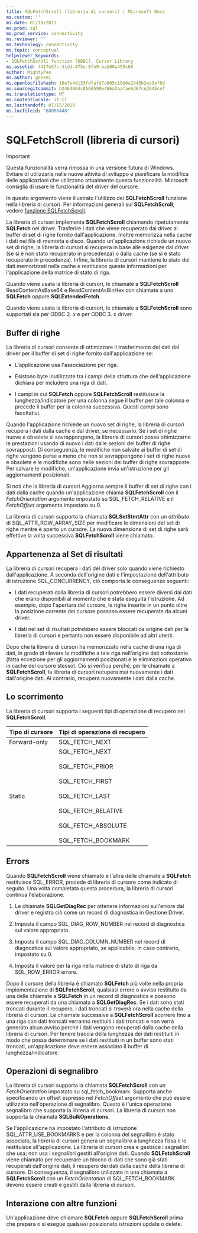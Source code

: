 ```yaml
---
title: SQLFetchScroll (libreria di cursori) | Microsoft Docs
ms.custom: ''
ms.date: 01/19/2017
ms.prod: sql
ms.prod_service: connectivity
ms.reviewer: ''
ms.technology: connectivity
ms.topic: conceptual
helpviewer_keywords:
- SQLFetchScroll function [ODBC], Cursor Library
ms.assetid: 4417e57c-31dd-475e-8fe9-eab00a459c80
author: MightyPen
ms.author: genemi
ms.openlocfilehash: 16e7e4d133fdfafd7a005c19b0a2943b2ea9ef6d
ms.sourcegitcommit: b2464064c0566590e486a3aafae6d67ce2645cef
ms.translationtype: MT
ms.contentlocale: it-IT
ms.lasthandoff: 07/15/2019
ms.locfileid: "68086448"
---
```

# <a name="sqlfetchscroll-cursor-library"></a>SQLFetchScroll (libreria di cursori)
> [!IMPORTANT]  
>  Questa funzionalità verrà rimossa in una versione futura di Windows. Evitare di utilizzarla nelle nuove attività di sviluppo e pianificare la modifica delle applicazioni che utilizzano attualmente questa funzionalità. Microsoft consiglia di usare le funzionalità del driver del cursore.  
  
 In questo argomento viene illustrato l'utilizzo dei **SQLFetchScroll** funzione nella libreria di cursori. Per informazioni generali sul **SQLFetchScroll**, vedere [funzione SQLFetchScroll](../../../odbc/reference/syntax/sqlfetchscroll-function.md).  
  
 La libreria di cursori implementa **SQLFetchScroll** chiamando ripetutamente **SQLFetch** nel driver. Trasferire i dati che viene recuperato dal driver ai buffer di set di righe fornito dall'applicazione. Inoltre memorizza nella cache i dati nei file di memoria e disco. Quando un'applicazione richiede un nuovo set di righe, la libreria di cursori si recupera in base alle esigenze dal driver (se si è non stato recuperato in precedenza) o dalla cache (se si è stato recuperato in precedenza). Infine, la libreria di cursori mantiene lo stato dei dati memorizzati nella cache e restituisce queste informazioni per l'applicazione della matrice di stato di riga.  
  
 Quando viene usata la libreria di cursori, le chiamate a **SQLFetchScroll** ReadContentAsBase64 e ReadContentAsBinHex con chiamate a uno **SQLFetch** oppure **SQLExtendedFetch**.  
  
 Quando viene usata la libreria di cursori, le chiamate a **SQLFetchScroll** sono supportati sia per ODBC 2. *x* e per ODBC 3. *x* driver.  
  
## <a name="rowset-buffers"></a>Buffer di righe  
 La libreria di cursori consente di ottimizzare il trasferimento dei dati dal driver per il buffer di set di righe fornito dall'applicazione se:  
  
-   L'applicazione usa l'associazione per riga.  
  
-   Esistono byte inutilizzate tra i campi della struttura che dell'applicazione dichiara per includere una riga di dati.  
  
-   I campi in cui **SQLFetch** oppure **SQLFetchScroll** restituisce la lunghezza/indicatore per una colonna segue il buffer per tale colonna e precede il buffer per la colonna successiva. Questi campi sono facoltativi.  
  
 Quando l'applicazione richiede un nuovo set di righe, la libreria di cursori recupera i dati dalla cache e dal driver, se necessario. Se i set di righe nuove e obsolete si sovrappongono, la libreria di cursori possa ottimizzarne le prestazioni usando di nuovo i dati dalle sezioni dei buffer di righe sovrapposti. Di conseguenza, le modifiche non salvate ai buffer di set di righe vengono perse a meno che non si sovrappongono i set di righe nuove e obsolete e le modifiche sono nelle sezioni dei buffer di righe sovrapposte. Per salvare le modifiche, un'applicazione invia un'istruzione per gli aggiornamenti posizionati.  
  
 Si noti che la libreria di cursori Aggiorna sempre il buffer di set di righe con i dati dalla cache quando un'applicazione chiama **SQLFetchScroll** con il *FetchOrientation* argomento impostato su SQL_FETCH_RELATIVE e il *FetchOffset* argomento impostato su 0.  
  
 La libreria di cursori supporta la chiamata **SQLSetStmtAttr** con un *attributo* di SQL_ATTR_ROW_ARRAY_SIZE per modificare le dimensioni del set di righe mentre è aperto un cursore. La nuova dimensione di set di righe sarà effettive la volta successiva **SQLFetchScroll** viene chiamato.  
  
## <a name="result-set-membership"></a>Appartenenza al Set di risultati  
 La libreria di cursori recupera i dati del driver solo quando viene richiesto dall'applicazione. A seconda dell'origine dati e l'impostazione dell'attributo di istruzione SQL_CONCURRENCY, ciò comporta le conseguenze seguenti:  
  
-   I dati recuperati dalla libreria di cursori potrebbero essere diversi dai dati che erano disponibili al momento che è stata eseguita l'istruzione. Ad esempio, dopo l'apertura del cursore, le righe inserite in un punto oltre la posizione corrente del cursore possono essere recuperate da alcuni driver.  
  
-   I dati nel set di risultati potrebbero essere bloccati da origine dati per la libreria di cursori e pertanto non essere disponibile ad altri utenti.  
  
 Dopo che la libreria di cursori ha memorizzato nella cache di una riga di dati, in grado di rilevare le modifiche a tale riga nell'origine dati sottostante (fatta eccezione per gli aggiornamenti posizionati e le eliminazioni operativo in cache del cursore stesso). Ciò si verifica perché, per le chiamate a **SQLFetchScroll**, la libreria di cursori recupera mai nuovamente i dati dall'origine dati. Al contrario, recupera nuovamente i dati dalla cache.  
  
## <a name="scrolling"></a>Lo scorrimento  
 La libreria di cursori supporta i seguenti tipi di operazione di recupero nel **SQLFetchScroll**.  
  
|Tipo di cursore|Tipi di operazione di recupero|  
|-----------------|-----------------|  
|Forward-only|SQL_FETCH_NEXT|  
|Static|SQL_FETCH_NEXT<br /><br /> SQL_FETCH_PRIOR<br /><br /> SQL_FETCH_FIRST<br /><br /> SQL_FETCH_LAST<br /><br /> SQL_FETCH_RELATIVE<br /><br /> SQL_FETCH_ABSOLUTE<br /><br /> SQL_FETCH_BOOKMARK|  
  
## <a name="errors"></a>Errors  
 Quando **SQLFetchScroll** viene chiamato e l'altra delle chiamate a **SQLFetch** restituisce SQL_ERROR, procede di libreria di cursore come indicato di seguito. Una volta completata questa procedura, la libreria di cursori continua l'elaborazione.  
  
1.  Le chiamate **SQLGetDiagRec** per ottenere informazioni sull'errore dal driver e registra ciò come un record di diagnostica in Gestione Driver.  
  
2.  Imposta il campo SQL_DIAG_ROW_NUMBER nel record di diagnostica sul valore appropriato.  
  
3.  Imposta il campo SQL_DIAG_COLUMN_NUMBER nel record di diagnostica sul valore appropriato, se applicabile; in caso contrario, impostato su 0.  
  
4.  Imposta il valore per la riga nella matrice di stato di riga da SQL_ROW_ERROR errore.  
  
 Dopo il cursore della libreria è chiamato **SQLFetch** più volte nella propria implementazione di **SQLFetchScroll**, qualsiasi errore o avviso restituito da una delle chiamate a **SQLFetch** in un record di diagnostica e possono essere recuperati da una chiamata a **SQLGetDiagRec**. Se i dati sono stati troncati durante il recupero, i dati troncati si troverà ora nella cache della libreria di cursori. Le chiamate successive a **SQLFetchScroll** scorrere fino a una riga con dati troncati verranno restituiti i dati troncati e non verrà generato alcun avviso perché i dati vengono recuperati dalla cache della libreria di cursori. Per tenere traccia della lunghezza dei dati restituiti in modo che possa determinare se i dati restituiti in un buffer sono stati troncati, un'applicazione deve essere associato il buffer di lunghezza/indicatore.  
  
## <a name="bookmark-operations"></a>Operazioni di segnalibro  
 La libreria di cursori supporta la chiamata **SQLFetchScroll** con un *FetchOrientation* impostato su sql_fetch_bookmark. Supporta anche specificando un offset espresso nel *FetchOffset* argomento che può essere utilizzato nell'operazione di segnalibro. Questo è l'unica operazione segnalibro che supporta la libreria di cursori. La libreria di cursori non supporta la chiamata **SQLBulkOperations**.  
  
 Se l'applicazione ha impostato l'attributo di istruzione SQL_ATTR_USE_BOOKMARKS e per la colonna del segnalibro è stato associato, la libreria di cursori genera un segnalibro a lunghezza fissa e lo restituisce all'applicazione. La libreria di cursori crea e gestisce i segnalibri che usa; non usa i segnalibri gestiti all'origine dati. Quando **SQLFetchScroll** viene chiamato per recuperare un blocco di dati che sono già stati recuperati dall'origine dati, il recupero dei dati dalla cache della libreria di cursore. Di conseguenza, il segnalibro utilizzato in una chiamata a **SQLFetchScroll** con un *FetchOrientation* di SQL_FETCH_BOOKMARK devono essere creati e gestiti dalla libreria di cursori.  
  
## <a name="interaction-with-other-functions"></a>Interazione con altre funzioni  
 Un'applicazione deve chiamare **SQLFetch** oppure **SQLFetchScroll** prima che prepara o si esegue qualsiasi posizionato istruzioni update o delete.
